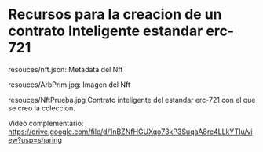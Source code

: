 # Recursos para la creacion de un contrato Inteligente estandar erc-721

resouces/nft.json: Metadata del Nft

resouces/ArbPrim.jpg: Imagen del Nft

resouces/NftPrueba.jpg Contrato inteligente del estandar erc-721 con el que se creo la coleccion.

Video complementario: https://drive.google.com/file/d/1nBZNfHGUXqo73kP3SuqaA8rc4LLkYTIu/view?usp=sharing
